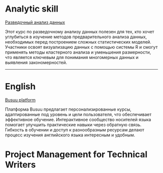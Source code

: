 # Analytic skill

[Разведочный анализ данных](https://www.coursera.org/learn/exploratory-data-analysis?action=enroll&siteID=SAyYsTvLiGQ-a6bPdq0USJFLoTVZMMv8Fw&utm_campaign=SAyYsTvLiGQ&utm_content=10&utm_medium=partners&utm_source=linkshare#modules)

Этот курс по разведочному анализу данных полезен для тех, кто хочет углубиться в изучение методов предварительного анализа данных, необходимых перед построением сложных статистических моделей. Участники освоят визуализацию данных с помощью системы R и смогут применять методы кластерного анализа и уменьшения размерности, что является ключевым для понимания многомерных данных и выявления закономерностей.

---

# English

[Busuu platform](https://www.busuu.com/dashboard#/welcome/reason)

Платформа Busuu предлагает персонализированные курсы, адаптированные под уровень и цели пользователя, что обеспечивает эффективное обучение. Интерактивное сообщество носителей языка помогает улучшить практические навыки через обратную связь. Гибкость в обучении и доступ к разнообразным ресурсам делают процесс изучения английского языка интересным и удобным.

# Project Management for Technical Writers

